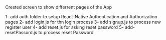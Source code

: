 Crested screen to show differrent pages of the App

1- add auth folder to setup React-Native Authentication and Authorization pages
2- add login.js for thn login process
3- add signup.js to process new register user
4- add reset.js for asking reset password
5- add- resetPassord.js to process reset Password


